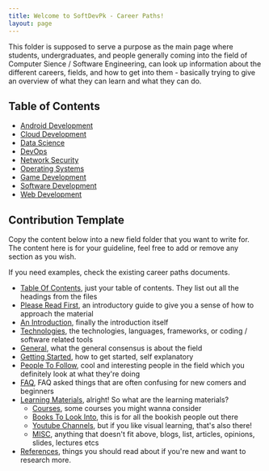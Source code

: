 ```yaml
---
title: Welcome to SoftDevPk - Career Paths!
layout: page
---
```


This folder is supposed to serve a purpose as the main page where students, undergraduates, and people generally coming into the field of Computer Sience / Software Engineering, can look up information about the different careers, fields, and how to get into them - basically trying to give an overview of what they can learn and what they can do.

## Table of Contents

- [Android Development]({{site.url}}/career-paths/android-dev)
- [Cloud Development]({{site.url}}/career-paths/DevOps)
- [Data Science]({{site.url}}/career-paths/data-science)
- [DevOps]({{site.url}}/career-paths/DevOps)
- [Network Security]({{site.url}}/career-paths/network-security)
- [Operating Systems]({{site.url}}/career-paths/OS)
- [Game Development]({{site.url}}/career-paths/game-dev)
- [Software Development]({{site.url}}/career-paths/software-dev)
- [Web Development]({{site.url}}/career-paths/web-dev)

## Contribution Template

Copy the content below into a new field folder that you want to write for. The content here is for your guideline, feel free to add or remove any section as you wish.

If you need examples, check the existing career paths documents.

- [Table Of Contents](#table-of-contents), just your table of contents. They list out all the headings from the files
- [Please Read First](#please-read-first), an introductory guide to give you a sense of how to approach the material
- [An Introduction](#an-introduction), finally the introduction itself
- [Technologies](#technologies), the technologies, languages, frameworks, or coding / software related tools
- [General](#general), what the general consensus is about the field
- [Getting Started](#getting-started), how to get started, self explanatory
- [People To Follow](#people-to-follow), cool and interesting people in the field which you definitely look at what they're doing
- [FAQ](#faq), FAQ asked things that are often confusing for new comers and beginners
- [Learning Materials](#learning-materials), alright! So what are the learning materials?
  - [Courses](#courses), some courses you might wanna consider
  - [Books To Look Into](#books-to-look-into), this is for all the bookish people out there
  - [Youtube Channels](#youtube-channels), but if you like visual learning, that's also there!
  - [MISC](#misc), anything that doesn't fit above, blogs, list, articles, opinions, slides, lectures etcs
- [References](#references), things you should read about if you're new and want to research more.
